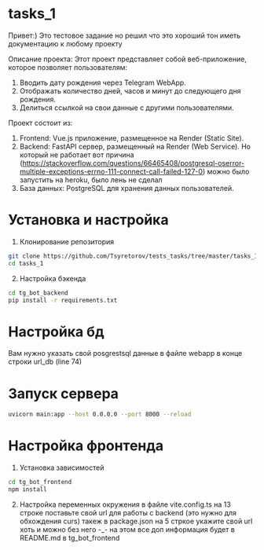 # tasks_1

Привет:)
Это тестовое задание но решил что это хороший тон иметь документацию к любому проекту

Описание проекта:
Этот проект представляет собой веб-приложение, которое позволяет пользователям:
1) Вводить дату рождения через Telegram WebApp.
2) Отображать количество дней, часов и минут до следующего дня рождения.
3) Делиться ссылкой на свои данные с другими пользователями.

Проект состоит из:
1) Frontend: Vue.js приложение, размещенное на Render (Static Site).
2) Backend: FastAPI сервер, размещенный на Render (Web Service). Но который не работает вот причина (https://stackoverflow.com/questions/66465408/postgresql-oserror-multiple-exceptions-errno-111-connect-call-failed-127-0)
   можно было запустить на heroku, было лень не сделал
3) База данных: PostgreSQL для хранения данных пользователей.


# Установка и настройка
1. Клонирование репозитория
```sh
git clone https://github.com/Tsyretorov/tests_tasks/tree/master/tasks_1
cd tasks_1
```
2. Настройка бэкенда
```sh
cd tg_bot_backend
pip install -r requirements.txt 
```
# Настройка бд
Вам нужно указать свой posgrestsql данные в файле webapp в конце строки url_db (line 74)

# Запуск сервера
```sh
uvicorn main:app --host 0.0.0.0 --port 8000 --reload
```

# Настройка фронтенда
1. Установка зависимостей
```sh
cd tg_bot_frontend
npm install
```
2. Настройка переменных окружения
в файле vite.config.ts на 13 строке поставьте свой url для работы с backend
(это нужно для обхождения curs)
такеж в package.json на 5 стркое укажите свой url хоть и можно без него -_-
на этом все доп информация будет в README.md в tg_bot_frontend















